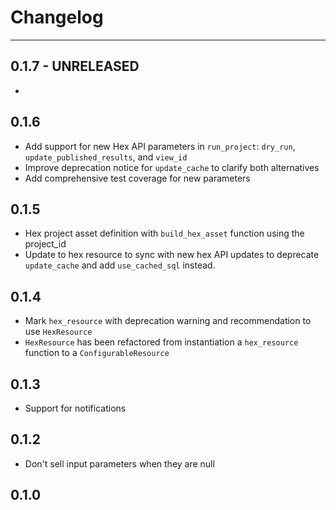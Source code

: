 # Changelog

---

## 0.1.7 - UNRELEASED

-

## 0.1.6

- Add support for new Hex API parameters in `run_project`: `dry_run`, `update_published_results`, and `view_id`
- Improve deprecation notice for `update_cache` to clarify both alternatives
- Add comprehensive test coverage for new parameters

## 0.1.5

- Hex project asset definition with `build_hex_asset` function using the project_id
- Update to hex resource to sync with new hex API updates to deprecate `update_cache` and add `use_cached_sql` instead.

## 0.1.4

- Mark `hex_resource` with deprecation warning and recommendation to use `HexResource`
- `HexResource` has been refactored from instantiation a `hex_resource` function to a `ConfigurableResource`

## 0.1.3

- Support for notifications

## 0.1.2

- Don't sell input parameters when they are null

## 0.1.0
